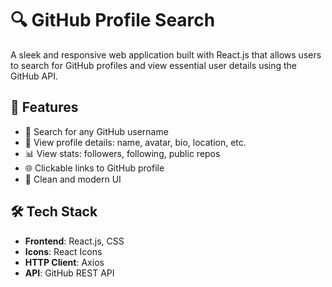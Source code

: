 # 🔍 GitHub Profile Search

A sleek and responsive web application built with React.js that allows users to search for GitHub profiles and view essential user details using the GitHub API.

## 🚀 Features

- 🔎 Search for any GitHub username
- 👤 View profile details: name, avatar, bio, location, etc.
- 📊 View stats: followers, following, public repos
- 🌐 Clickable links to GitHub profile 
- 🌙 Clean and modern UI

## 🛠️ Tech Stack

- **Frontend**: React.js, CSS
- **Icons**: React Icons
- **HTTP Client**: Axios
- **API**: GitHub REST API
